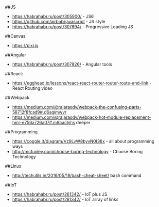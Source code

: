 ##JS
* https://habrahabr.ru/post/305900/ - JS6
* https://github.com/airbnb/javascript - JS style
* https://habrahabr.ru/post/307694/ -  Progressive Loading JS

##Canvas
* https://pixi.js

##Angular
* https://habrahabr.ru/post/307826/ - Angular tools

##React:
* https://egghead.io/lessons/react-react-router-router-route-and-link - React Routing video

##Webpack
* https://medium.com/@rajaraodv/webpack-the-confusing-parts-58712f8fcad9#.d6aqimwvr
* https://medium.com/@rajaraodv/webpack-hot-module-replacement-hmr-e756a726a07#.m9aachjhs deeper

##Programming
* https://coggle.it/diagram/Vz9LvW8byvN0I38x - all about programming ways
* http://mcfunley.com/choose-boring-technology - Choose Boring Technology


##Linux
* http://techutils.in/2016/05/18/bash-cheat-sheet/ bash command

##IoT
* https://habrahabr.ru/post/281342/ - IoT plus JS
* https://habrahabr.ru/post/281342/ - IoT array of links
